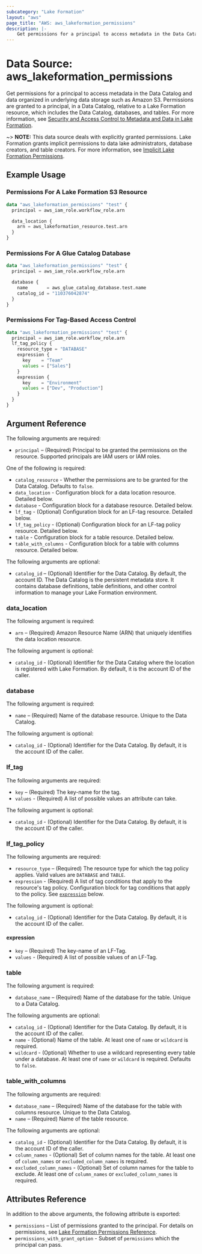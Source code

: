 ```yaml
---
subcategory: "Lake Formation"
layout: "aws"
page_title: "AWS: aws_lakeformation_permissions"
description: |-
    Get permissions for a principal to access metadata in the Data Catalog and data organized in underlying data storage such as Amazon S3.
---
```


# Data Source: aws_lakeformation_permissions

Get permissions for a principal to access metadata in the Data Catalog and data organized in underlying data storage such as Amazon S3. Permissions are granted to a principal, in a Data Catalog, relative to a Lake Formation resource, which includes the Data Catalog, databases, and tables. For more information, see [Security and Access Control to Metadata and Data in Lake Formation](https://docs.aws.amazon.com/lake-formation/latest/dg/security-data-access.html).

~> **NOTE:** This data source deals with explicitly granted permissions. Lake Formation grants implicit permissions to data lake administrators, database creators, and table creators. For more information, see [Implicit Lake Formation Permissions](https://docs.aws.amazon.com/lake-formation/latest/dg/implicit-permissions.html).

## Example Usage

### Permissions For A Lake Formation S3 Resource

```terraform
data "aws_lakeformation_permissions" "test" {
  principal = aws_iam_role.workflow_role.arn

  data_location {
    arn = aws_lakeformation_resource.test.arn
  }
}
```

### Permissions For A Glue Catalog Database

```terraform
data "aws_lakeformation_permissions" "test" {
  principal = aws_iam_role.workflow_role.arn

  database {
    name       = aws_glue_catalog_database.test.name
    catalog_id = "110376042874"
  }
}
```

### Permissions For Tag-Based Access Control

```terraform
data "aws_lakeformation_permissions" "test" {
  principal = aws_iam_role.workflow_role.arn
  lf_tag_policy {
    resource_type = "DATABASE"
    expression {
      key    = "Team"
      values = ["Sales"]
    }
    expression {
      key    = "Environment"
      values = ["Dev", "Production"]
    }
  }
}
```

## Argument Reference

The following arguments are required:

* `principal` – (Required) Principal to be granted the permissions on the resource. Supported principals are IAM users or IAM roles.

One of the following is required:

* `catalog_resource` - Whether the permissions are to be granted for the Data Catalog. Defaults to `false`.
* `data_location` - Configuration block for a data location resource. Detailed below.
* `database` - Configuration block for a database resource. Detailed below.
* `lf_tag` - (Optional) Configuration block for an LF-tag resource. Detailed below.
* `lf_tag_policy` - (Optional) Configuration block for an LF-tag policy resource. Detailed below.
* `table` - Configuration block for a table resource. Detailed below.
* `table_with_columns` - Configuration block for a table with columns resource. Detailed below.

The following arguments are optional:

* `catalog_id` – (Optional) Identifier for the Data Catalog. By default, the account ID. The Data Catalog is the persistent metadata store. It contains database definitions, table definitions, and other control information to manage your Lake Formation environment.

### data_location

The following argument is required:

* `arn` – (Required) Amazon Resource Name (ARN) that uniquely identifies the data location resource.

The following argument is optional:

* `catalog_id` - (Optional) Identifier for the Data Catalog where the location is registered with Lake Formation. By default, it is the account ID of the caller.

### database

The following argument is required:

* `name` – (Required) Name of the database resource. Unique to the Data Catalog.

The following argument is optional:

* `catalog_id` - (Optional) Identifier for the Data Catalog. By default, it is the account ID of the caller.

### lf_tag

The following arguments are required:

* `key` – (Required) The key-name for the tag.
* `values` - (Required) A list of possible values an attribute can take.

The following argument is optional:

* `catalog_id` - (Optional) Identifier for the Data Catalog. By default, it is the account ID of the caller.

### lf_tag_policy

The following arguments are required:

* `resource_type` – (Required) The resource type for which the tag policy applies. Valid values are `DATABASE` and `TABLE`.
* `expression` - (Required) A list of tag conditions that apply to the resource's tag policy. Configuration block for tag conditions that apply to the policy. See [`expression`](#expression) below.

The following argument is optional:

* `catalog_id` - (Optional) Identifier for the Data Catalog. By default, it is the account ID of the caller.

#### expression

* `key` – (Required) The key-name of an LF-Tag.
* `values` - (Required) A list of possible values of an LF-Tag.

### table

The following argument is required:

* `database_name` – (Required) Name of the database for the table. Unique to a Data Catalog.

The following arguments are optional:

* `catalog_id` - (Optional) Identifier for the Data Catalog. By default, it is the account ID of the caller.
* `name` - (Optional) Name of the table. At least one of `name` or `wildcard` is required.
* `wildcard` - (Optional) Whether to use a wildcard representing every table under a database. At least one of `name` or `wildcard` is required. Defaults to `false`.

### table_with_columns

The following arguments are required:

* `database_name` – (Required) Name of the database for the table with columns resource. Unique to the Data Catalog.
* `name` – (Required) Name of the table resource.

The following arguments are optional:

* `catalog_id` - (Optional) Identifier for the Data Catalog. By default, it is the account ID of the caller.
* `column_names` - (Optional) Set of column names for the table. At least one of `column_names` or `excluded_column_names` is required.
* `excluded_column_names` - (Optional) Set of column names for the table to exclude. At least one of `column_names` or `excluded_column_names` is required.

## Attributes Reference

In addition to the above arguments, the following attribute is exported:

* `permissions` – List of permissions granted to the principal. For details on permissions, see [Lake Formation Permissions Reference](https://docs.aws.amazon.com/lake-formation/latest/dg/lf-permissions-reference.html).
* `permissions_with_grant_option` - Subset of `permissions` which the principal can pass.
